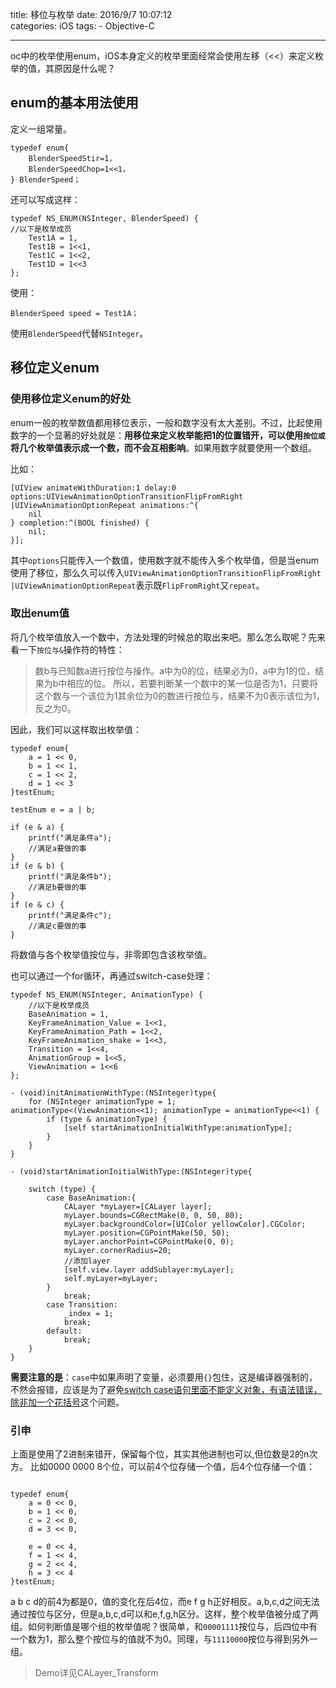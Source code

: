 title: 移位与枚举
date: 2016/9/7 10:07:12  
categories: iOS
tags:
	- Objective-C

---

oc中的枚举使用enum，iOS本身定义的枚举里面经常会使用左移（<<）来定义枚举的值，其原因是什么呢？

<!--more-->
## enum的基本用法使用
定义一组常量。
```objc
typedef enum{
	BlenderSpeedStir=1，
	BlenderSpeedChop=1<<1，
} BlenderSpeed；
```

还可以写成这样：
```objc
typedef NS_ENUM(NSInteger, BlenderSpeed) {
//以下是枚举成员
    Test1A = 1,
    Test1B = 1<<1,
    Test1C = 1<<2,
    Test1D = 1<<3
};
```
使用： 
```
BlenderSpeed speed = Test1A；
```
使用`BlenderSpeed`代替`NSInteger`。


## 移位定义enum
### 使用移位定义enum的好处
enum一般的枚举数值都用移位表示，一般和数字没有太大差别。不过，比起使用数字的一个显著的好处就是：**用移位来定义枚举能把1的位置错开，可以使用`按位或`将几个枚举值表示成一个数，而不会互相影响**。如果用数字就要使用一个数组。

比如：
```objc
[UIView animateWithDuration:1 delay:0 options:UIViewAnimationOptionTransitionFlipFromRight |UIViewAnimationOptionRepeat animations:^{
	nil
} completion:^(BOOL finished) {
	nil;
}];
```

其中`options`只能传入一个数值，使用数字就不能传入多个枚举值，但是当enum使用了移位，那么久可以传入`UIViewAnimationOptionTransitionFlipFromRight |UIViewAnimationOptionRepeat`表示既`FlipFromRight`又`repeat`。

### 取出enum值
将几个枚举值放入一个数中，方法处理的时候总的取出来吧。那么怎么取呢？先来看一下`按位与&`操作符的特性：

>数b与已知数a进行按位与操作。a中为0的位，结果必为0，a中为1的位，结果为b中相应的位。
所以，若要判断某一个数中的某一位是否为1，只要将这个数与一个该位为1其余位为0的数进行按位与，结果不为0表示该位为1，反之为0。

因此，我们可以这样取出枚举值：
```objc
typedef enum{
    a = 1 << 0,
    b = 1 << 1,
    c = 1 << 2,
    d = 1 << 3
}testEnum;

testEnum e = a | b;

if (e & a) {
    printf("满足条件a");
    //满足a要做的事
}
if (e & b) {
    printf("满足条件b");
    //满足b要做的事
}
if (e & c) {
    printf("满足条件c");
    //满足c要做的事
}
```
将数值与各个枚举值按位与，非零即包含该枚举值。

也可以通过一个for循环，再通过switch-case处理：
```objc
typedef NS_ENUM(NSInteger, AnimationType) {
    //以下是枚举成员
    BaseAnimation = 1,
    KeyFrameAnimation_Value = 1<<1,
    KeyFrameAnimation_Path = 1<<2,
    KeyFrameAnimation_shake = 1<<3,
    Transition = 1<<4,
    AnimationGroup = 1<<5,
    ViewAnimation = 1<<6
};

- (void)initAnimationWithType:(NSInteger)type{
    for (NSInteger animationType = 1; animationType<(ViewAnimation<<1); animationType = animationType<<1) {
        if (type & animationType) {
            [self startAnimationInitialWithType:animationType];
        }
    }
}

- (void)startAnimationInitialWithType:(NSInteger)type{
    
    switch (type) {
        case BaseAnimation:{
            CALayer *myLayer=[CALayer layer];
            myLayer.bounds=CGRectMake(0, 0, 50, 80);
            myLayer.backgroundColor=[UIColor yellowColor].CGColor;
            myLayer.position=CGPointMake(50, 50);
            myLayer.anchorPoint=CGPointMake(0, 0);
            myLayer.cornerRadius=20;
            //添加layer
            [self.view.layer addSublayer:myLayer];
            self.myLayer=myLayer;
        }
            break;
        case Transition:
            _index = 1;
            break;
        default:
            break;
    }
}
```

**需要注意的是**：`case`中如果声明了变量，必须要用`{}`包住，这是编译器强制的，不然会报错，应该是为了避免[switch case语句里面不能定义对象，有语法错误，除非加一个花括号](http://blog.csdn.net/fanjunxi1990/article/details/9162945)这个问题。

### 引申
上面是使用了2进制来错开，保留每个位，其实其他进制也可以,但位数是2的n次方。
比如0000 0000 8个位，可以前4个位存储一个值，后4个位存储一个值：
```objc

typedef enum{
    a = 0 << 0,
    b = 1 << 0,
    c = 2 << 0,
    d = 3 << 0,

    e = 0 << 4,
    f = 1 << 4,
    g = 2 << 4,
    h = 3 << 4
}testEnum;
```

a b c d的前4为都是0，值的变化在后4位，而e f g h正好相反。a,b,c,d之间无法通过按位与区分，但是a,b,c,d可以和e,f,g,h区分。这样，整个枚举值被分成了两组。如何判断值是哪个组的枚举值呢？很简单，和`00001111`按位与，后四位中有一个数为1，那么整个按位与的值就不为0。同理，与`11110000`按位与得到另外一组。

>Demo详见CALayer_Transform
